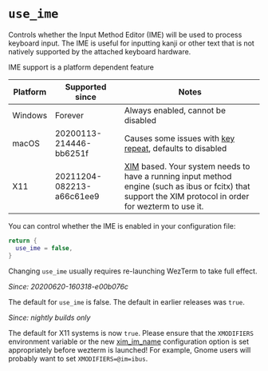 # `use_ime`

Controls whether the Input Method Editor (IME) will be used to process keyboard
input.  The IME is useful for inputting kanji or other text that is not
natively supported by the attached keyboard hardware.

IME support is a platform dependent feature

|Platform  |Supported since|  Notes|
|----------|---------------|-------|
|Windows   |Forever        |Always enabled, cannot be disabled|
|macOS     |20200113-214446-bb6251f|Causes some issues with [key repeat](https://github.com/wez/wezterm/issues/1131), defaults to disabled|
|X11       |20211204-082213-a66c61ee9|[XIM](https://en.wikipedia.org/wiki/X_Input_Method) based. Your system needs to have a running input method engine (such as ibus or fcitx) that support the XIM protocol in order for wezterm to use it.|

You can control whether the IME is enabled in your configuration file:

```lua
return {
  use_ime = false,
}
```

Changing `use_ime` usually requires re-launching WezTerm to take full effect.

*Since: 20200620-160318-e00b076c*

The default for `use_ime` is false.  The default in earlier releases was `true`.


*Since: nightly builds only*

The default for X11 systems is now `true`.  Please ensure that the `XMODIFIERS`
environment variable or the new [xim_im_name](xim_im_name.md) configuration
option is set appropriately before wezterm is launched!  For
example, Gnome users will probably want to set `XMODIFIERS=@im=ibus`.


